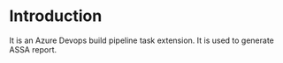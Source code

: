 # Introduction
It is an Azure Devops build pipeline task extension. It is used to generate ASSA report.